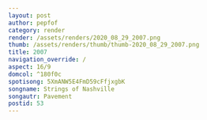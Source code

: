 ```yaml
---
layout: post
author: pepfof
category: render
render: /assets/renders/2020_08_29_2007.png
thumb: /assets/renders/thumb/thumb-2020_08_29_2007.png
title: 2007
navigation_override: /
aspect: 16/9
domcol: ^180f0c
spotisong: 5XmANW5E4FmD59cFfjxgbK
songname: Strings of Nashville
songautr: Pavement
postid: 53
---
```


<!--USER BEGIN 1-->

<!--USER END 1-->

<!--more-->
<!--USER BEGIN 2-->

<!--USER END 2-->

